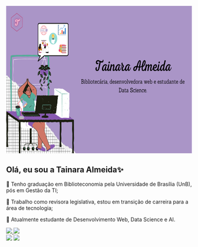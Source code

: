 <p align="center">
<img height="400em" src="https://github.com/taguinara/taguinara/blob/main/img/capa_git.png"/>
</p>

## Olá, eu sou a Tainara Almeida✨
<div>
  <p> 🔹 Tenho graduação em Biblioteconomia pela Universidade de Brasília (UnB), pós em Gestão da TI;</p>
  <p> 🔹 Trabalho como revisora legislativa, estou em transição de carreira para a área de tecnologia;</p>
  <p> 🔹 Atualmente estudante de Desenvolvimento Web, Data Science e AI.</p>
  <a href="https://github.com/taguinara">
  <img height="160em" src="https://github-readme-stats.vercel.app/api?username=taguinara&show_icons=true&theme=dracula&include_all_commits=true&count_private=true"/>
  <img height="160em" src="https://github-readme-stats.vercel.app/api/top-langs/?username=taguinara&layout=compact&langs_count=16&theme=dracula"/>
</div>
<div>
  <a href = "mailto:tatimes.almeida@gmail.com"><img src="https://img.shields.io/badge/-Gmail-%23333?style=for-the-badge&logo=gmail&logoColor=purple" target="_blank"></a>
  <a href="https://www.linkedin.com/in/tainara-almeida-b139461b1/" target="_blank"><img src="https://img.shields.io/badge/-LinkedIn-%230077B5?style=for-the-badge&logo=linkedin&logoColor=purple" target="_blank"></a> 
</div>
